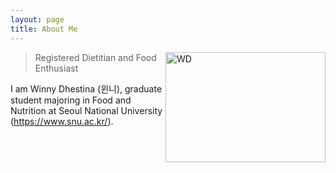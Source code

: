 ```yaml
---
layout: page
title: About Me
---
```



<p class="full-width no-margin"><img src="/public/image/profile.JPG" alt="WD" style="width:16rem;height:11rem;" align="right"/></p>

<blockquote class="full-width"><p>Registered Dietitian and Food Enthusiast</p></blockquote>


I am Winny Dhestina (<span lang="kr">윈니</span>), graduate student majoring in Food and Nutrition at Seoul National University (https://www.snu.ac.kr/).
